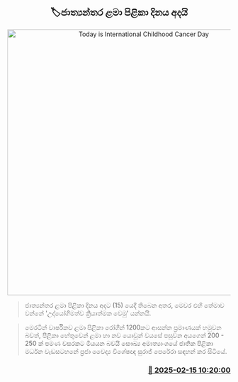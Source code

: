 <p align='center'><b><h2 align='center' title='Today is International Childhood Cancer Day'>🏷ජාත්‍යන්තර ළමා පිළිකා දිනය අදයි</h2></b></p>
<p align='center'><img src='https://helakuru.sgp1.cdn.digitaloceanspaces.com/esana/images/lib/children-cancer-day.jpg' width='600' alt='Today is International Childhood Cancer Day'></p>

> ජාත්‍යන්තර ළමා පිළිකා දිනය අදට (15) යෙදී තිබෙන අතර, මෙවර එහි තේමාව වන්නේ 'උද්යෝගිමත්ව ක්‍රියාත්මක වෙමු' යන්නයි.

> මෙරටින් වාර්ෂිකව ළමා පිළිකා රෝගීන් 1200කට ආසන්න ප්‍රමාණයක් හමුවන බවත්, පිළිකා හේතුවෙන් ළමා හා නව යොවුන් වයසේ පසුවන අයගෙන් 200 - 250 ක් පමණ වසරකට මියයන බවයි සෞඛ්‍ය අමාත්‍යාංශයේ ජාතික පිළිකා මර්ධන වැඩසටහනේ ප්‍රජා වෛද්‍ය විශේෂඥ සුරාජ් පෙරේරා සඳහන් කර සිටියේ.



<h3 align='right'><a href='https://www.helakuru.lk/esana/p/107479/'>📅 2025-02-15 10:20:00</a></h3>
